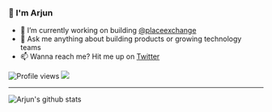 ### 👋 I'm Arjun

- 🔭 I’m currently working on building [@placeexchange](https://github.com/placeexchange)
- 💬 Ask me anything about building products or growing technology teams
- 📫 Wanna reach me? Hit me up on [Twitter](https://twitter.com/raoarjun)

![Profile views](https://gpvc.arturio.dev/arjunrao87)  <img src="https://img.shields.io/github/followers/arjunrao87?label=Follow" style=" float:left, margin-right:10px" />

---

![Arjun's github stats](https://github-readme-stats.vercel.app/api?username=arjunrao87&show_icons=true&title_color=fff&icon_color=79ff97&text_color=9f9f9f&bg_color=151515)